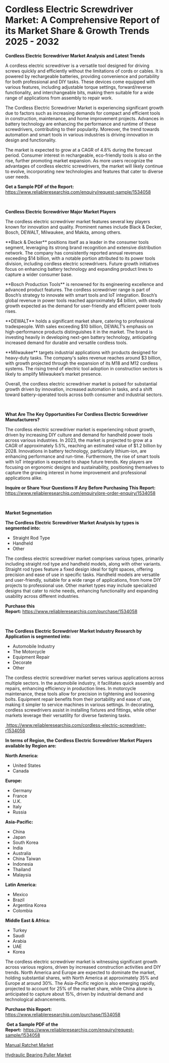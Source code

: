 <p><h1>Cordless Electric Screwdriver Market: A Comprehensive Report of its Market Share & Growth Trends 2025 - 2032</h1></p><p><strong>Cordless Electric Screwdriver Market Analysis and Latest Trends</strong></p>
<p><p>A cordless electric screwdriver is a versatile tool designed for driving screws quickly and efficiently without the limitations of cords or cables. It is powered by rechargeable batteries, providing convenience and portability for both professional and DIY tasks. These devices come equipped with various features, including adjustable torque settings, forward/reverse functionality, and interchangeable bits, making them suitable for a wide range of applications from assembly to repair work.</p><p>The Cordless Electric Screwdriver Market is experiencing significant growth due to factors such as increasing demands for compact and efficient tools in construction, maintenance, and home improvement projects. Advances in battery technology are enhancing the performance and runtime of these screwdrivers, contributing to their popularity. Moreover, the trend towards automation and smart tools in various industries is driving innovation in design and functionality.</p><p>The market is expected to grow at a CAGR of 4.8% during the forecast period. Consumer interest in rechargeable, eco-friendly tools is also on the rise, further promoting market expansion. As more users recognize the advantages of cordless electric screwdrivers, the market will likely continue to evolve, incorporating new technologies and features that cater to diverse user needs.</p></p>
<p><strong>Get a Sample PDF of the Report:&nbsp;</strong> <a href="https://www.reliableresearchiq.com/enquiry/request-sample/1534058?utm_campaign=1119&utm_medium=2&utm_source=Github&utm_content=ia&utm_term=17022025&utm_id=cordless-electric-screwdriver">https://www.reliableresearchiq.com/enquiry/request-sample/1534058</a></p>
<p>&nbsp;</p>
<p><strong>Cordless Electric Screwdriver Major Market Players</strong></p>
<p><p>The cordless electric screwdriver market features several key players known for innovation and quality. Prominent names include Black & Decker, Bosch, DEWALT, Milwaukee, and Makita, among others.</p><p>**Black & Decker** positions itself as a leader in the consumer tools segment, leveraging its strong brand recognition and extensive distribution network. The company has consistently reported annual revenues exceeding $14 billion, with a notable portion attributed to its power tools division, including cordless electric screwdrivers. Future growth initiatives focus on enhancing battery technology and expanding product lines to capture a wider consumer base.</p><p>**Bosch Production Tools** is renowned for its engineering excellence and advanced product features. The cordless screwdriver range is part of Bosch’s strategy to innovate with smart tools and IoT integration. Bosch’s global revenue in power tools reached approximately $4 billion, with steady growth expected as the demand for user-friendly and efficient power tools rises.</p><p>**DEWALT** holds a significant market share, catering to professional tradespeople. With sales exceeding $10 billion, DEWALT’s emphasis on high-performance products distinguishes it in the market. The brand is investing heavily in developing next-gen battery technology, anticipating increased demand for durable and versatile cordless tools.</p><p>**Milwaukee** targets industrial applications with products designed for heavy-duty tasks. The company's sales revenue reaches around $3 billion, with growth projected through the expansion of its M18 and M12 cordless systems. The rising trend of electric tool adoption in construction sectors is likely to amplify Milwaukee’s market presence.</p><p>Overall, the cordless electric screwdriver market is poised for substantial growth driven by innovation, increased automation in tasks, and a shift toward battery-operated tools across both consumer and industrial sectors.</p></p>
<p>&nbsp;</p>
<p><strong>What Are The Key Opportunities For Cordless Electric Screwdriver Manufacturers?</strong></p>
<p><p>The cordless electric screwdriver market is experiencing robust growth, driven by increasing DIY culture and demand for handheld power tools across various industries. In 2023, the market is projected to grow at a CAGR of approximately 5.5%, reaching an estimated value of $1.2 billion by 2028. Innovations in battery technology, particularly lithium-ion, are enhancing performance and run-time. Furthermore, the rise of smart tools with IoT integration is expected to shape future trends. Key players are focusing on ergonomic designs and sustainability, positioning themselves to capture the growing interest in home improvement and professional applications alike.</p></p>
<p><strong>Inquire or Share Your Questions If Any Before Purchasing This Report:</strong> <a href="https://www.reliableresearchiq.com/enquiry/pre-order-enquiry/1534058?utm_campaign=1119&utm_medium=2&utm_source=Github&utm_content=ia&utm_term=17022025&utm_id=cordless-electric-screwdriver">https://www.reliableresearchiq.com/enquiry/pre-order-enquiry/1534058</a></p>
<p>&nbsp;</p>
<p><strong>Market Segmentation</strong></p>
<p><strong>The Cordless Electric Screwdriver Market Analysis by types is segmented into:</strong></p>
<p><ul><li>Straight Rod Type</li><li>Handheld</li><li>Other</li></ul></p>
<p><p>The cordless electric screwdriver market comprises various types, primarily including straight rod type and handheld models, along with other variants. Straight rod types feature a fixed design ideal for tight spaces, offering precision and ease of use in specific tasks. Handheld models are versatile and user-friendly, suitable for a wide range of applications, from home DIY projects to professional use. Other market types may include specialized designs that cater to niche needs, enhancing functionality and expanding usability across different industries.</p></p>
<p><strong>Purchase this Report:&nbsp;</strong><a href="https://www.reliableresearchiq.com/purchase/1534058?utm_campaign=1119&utm_medium=2&utm_source=Github&utm_content=ia&utm_term=17022025&utm_id=cordless-electric-screwdriver">https://www.reliableresearchiq.com/purchase/1534058</a></p>
<p>&nbsp;</p>
<p><strong>The Cordless Electric Screwdriver Market Industry Research by Application is segmented into:</strong></p>
<p><ul><li>Automobile Industry</li><li>The Motorcycle</li><li>Equipment Repair</li><li>Decorate</li><li>Other</li></ul></p>
<p><p>The cordless electric screwdriver market serves various applications across multiple sectors. In the automobile industry, it facilitates quick assembly and repairs, enhancing efficiency in production lines. In motorcycle maintenance, these tools allow for precision in tightening and loosening bolts. Equipment repair benefits from their portability and ease of use, making it simpler to service machines in various settings. In decorating, cordless screwdrivers assist in installing fixtures and fittings, while other markets leverage their versatility for diverse fastening tasks.</p></p>
<p><a href="https://www.reliableresearchiq.com/cordless-electric-screwdriver-r1534058?utm_campaign=1119&utm_medium=2&utm_source=Github&utm_content=ia&utm_term=17022025&utm_id=cordless-electric-screwdriver">&nbsp;https://www.reliableresearchiq.com/cordless-electric-screwdriver-r1534058</a></p>
<p><strong>In terms of Region, the Cordless Electric Screwdriver Market Players available by Region are:</strong></p>
<p>
    <p> <strong> North America: </strong>
        <ul>
            <li>United States</li>
            <li>Canada</li>
        </ul>
        </p> 
    <p> <strong> Europe: </strong>
        <ul>
            <li>Germany</li>
            <li>France</li>
            <li>U.K.</li>
            <li>Italy</li>
            <li>Russia</li>
        </ul>
        </p> 
    <p> <strong> Asia-Pacific: </strong>
        <ul>
            <li>China</li>
            <li>Japan</li>
            <li>South Korea</li>
            <li>India</li>
            <li>Australia</li>
            <li>China Taiwan</li>
            <li>Indonesia</li>
            <li>Thailand</li>
            <li>Malaysia</li>
        </ul>
        </p> 
    <p> <strong> Latin America: </strong>
        <ul>
            <li>Mexico</li>
            <li>Brazil</li>
            <li>Argentina Korea</li>
            <li>Colombia</li>
        </ul>
        </p> 
    <p> <strong> Middle East & Africa: </strong>
        <ul>
            <li>Turkey</li>
            <li>Saudi</li>
            <li>Arabia</li>
            <li>UAE</li>
            <li>Korea</li>
        </ul>
    </p>
    </p>
<p><p>The cordless electric screwdriver market is witnessing significant growth across various regions, driven by increased construction activities and DIY trends. North America and Europe are expected to dominate the market, holding substantial shares, with North America at approximately 35% and Europe at around 30%. The Asia-Pacific region is also emerging rapidly, projected to account for 25% of the market share, while China alone is anticipated to capture about 15%, driven by industrial demand and technological advancements.</p></p>
<p><strong>Purchase this Report: </strong><a href="https://www.reliableresearchiq.com/purchase/1534058?utm_campaign=1119&utm_medium=2&utm_source=Github&utm_content=ia&utm_term=17022025&utm_id=cordless-electric-screwdriver">https://www.reliableresearchiq.com/purchase/1534058</a></p>
<p>&nbsp;<strong>Get a Sample PDF of the Report:&nbsp;&nbsp;</strong><a href="https://www.reliableresearchiq.com/enquiry/request-sample/1534058?utm_campaign=1119&utm_medium=2&utm_source=Github&utm_content=ia&utm_term=17022025&utm_id=cordless-electric-screwdriver">https://www.reliableresearchiq.com/enquiry/request-sample/1534058</a></p>
<p><strong></strong></p>
<p><p><a href="https://github.com/boccalyver5k/Market-Research-Report-List-1/blob/main/manual-ratchet-market.md?utm_campaign=1119&utm_medium=2&utm_source=Github&utm_content=ia&utm_term=17022025&utm_id=cordless-electric-screwdriver">Manual Ratchet Market</a></p><p><a href="https://github.com/hamremunazm4/Market-Research-Report-List-1/blob/main/hydraulic-bearing-puller-market.md?utm_campaign=1119&utm_medium=2&utm_source=Github&utm_content=ia&utm_term=17022025&utm_id=cordless-electric-screwdriver">Hydraulic Bearing Puller Market</a></p></p>